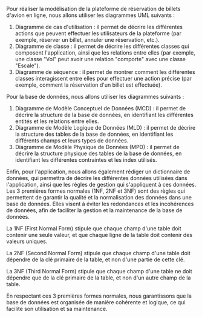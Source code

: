 Pour réaliser la modélisation de la plateforme de réservation de billets d'avion en ligne, nous allons utiliser les diagrammes UML suivants :

1. Diagramme de cas d'utilisation : il permet de décrire les différentes actions que peuvent effectuer les utilisateurs de la plateforme (par exemple, réserver un billet, annuler une réservation, etc.).
2. Diagramme de classe : il permet de décrire les différentes classes qui composent l'application, ainsi que les relations entre elles (par exemple, une classe "Vol" peut avoir une relation "comporte" avec une classe "Escale").
3. Diagramme de séquence : il permet de montrer comment les différentes classes interagissent entre elles pour effectuer une action précise (par exemple, comment la réservation d'un billet est effectuée).

Pour la base de données, nous allons utiliser les diagrammes suivants :
1. Diagramme de Modèle Conceptuel de Données (MCD) : il permet de décrire la structure de la base de données, en identifiant les différentes entités et les relations entre elles.
2. Diagramme de Modèle Logique de Données (MLD) : il permet de décrire la structure des tables de la base de données, en identifiant les différents champs et leurs types de données.
3. Diagramme de Modèle Physique de Données (MPD) : il permet de décrire la structure physique des tables de la base de données, en identifiant les différentes contraintes et les index utilisés.

 Enfin, pour l'application, nous allons également rédiger un dictionnaire de données, qui permettra de décrire les différentes données utilisées dans l'application, ainsi que les règles 
 de gestion qui s'appliquent à ces données.
   Les 3 premières formes normales (1NF, 2NF et 3NF) sont des règles qui permettent de garantir la qualité et la normalisation des données dans une base de données. Elles visent à éviter les redondances et les incohérences de données, afin de faciliter la gestion et la maintenance de la base de données.

La 1NF (First Normal Form) stipule que chaque champ d'une table doit contenir une seule valeur, et que chaque ligne de la table doit contenir des valeurs uniques.

La 2NF (Second Normal Form) stipule que chaque champ d'une table doit dépendre de la clé primaire de la table, et non d'une partie de cette clé.

La 3NF (Third Normal Form) stipule que chaque champ d'une table ne doit dépendre que de la clé primaire de la table, et non d'un autre champ de la table.

En respectant ces 3 premières formes normales, nous garantissons que la base de données est organisée de manière cohérente et logique, ce qui facilite son utilisation et sa maintenance.